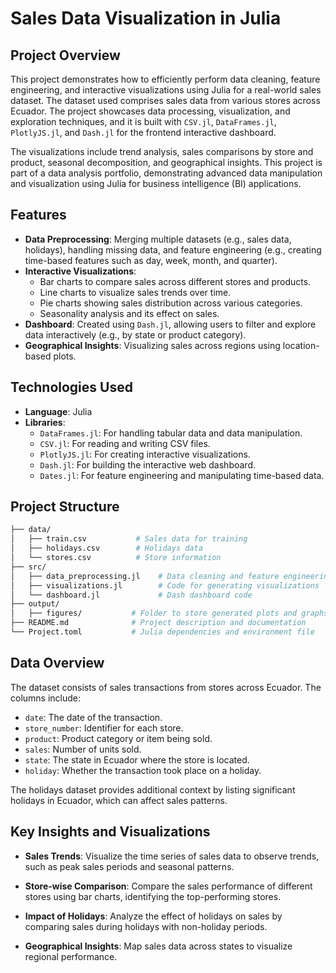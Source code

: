 # Sales Data Visualization in Julia

## Project Overview
This project demonstrates how to efficiently perform data cleaning, feature engineering, and interactive visualizations using Julia for a real-world sales dataset. The dataset used comprises sales data from various stores across Ecuador. The project showcases data processing, visualization, and exploration techniques, and it is built with `CSV.jl`, `DataFrames.jl`, `PlotlyJS.jl`, and `Dash.jl` for the frontend interactive dashboard.

The visualizations include trend analysis, sales comparisons by store and product, seasonal decomposition, and geographical insights. This project is part of a data analysis portfolio, demonstrating advanced data manipulation and visualization using Julia for business intelligence (BI) applications.

## Features
- **Data Preprocessing**: Merging multiple datasets (e.g., sales data, holidays), handling missing data, and feature engineering (e.g., creating time-based features such as day, week, month, and quarter).
- **Interactive Visualizations**:
  - Bar charts to compare sales across different stores and products.
  - Line charts to visualize sales trends over time.
  - Pie charts showing sales distribution across various categories.
  - Seasonality analysis and its effect on sales.
- **Dashboard**: Created using `Dash.jl`, allowing users to filter and explore data interactively (e.g., by state or product category).
- **Geographical Insights**: Visualizing sales across regions using location-based plots.

## Technologies Used
- **Language**: Julia
- **Libraries**:
  - `DataFrames.jl`: For handling tabular data and data manipulation.
  - `CSV.jl`: For reading and writing CSV files.
  - `PlotlyJS.jl`: For creating interactive visualizations.
  - `Dash.jl`: For building the interactive web dashboard.
  - `Dates.jl`: For feature engineering and manipulating time-based data.

## Project Structure
```bash
├── data/
│   ├── train.csv           # Sales data for training
│   ├── holidays.csv        # Holidays data
│   └── stores.csv          # Store information
├── src/
│   ├── data_preprocessing.jl    # Data cleaning and feature engineering
│   ├── visualizations.jl        # Code for generating visualizations
│   └── dashboard.jl             # Dash dashboard code
├── output/
│   ├── figures/           # Folder to store generated plots and graphs
├── README.md              # Project description and documentation
└── Project.toml           # Julia dependencies and environment file
```
## Data Overview

The dataset consists of sales transactions from stores across Ecuador. The columns include:

- `date`: The date of the transaction.
- `store_number`: Identifier for each store.
- `product`: Product category or item being sold.
- `sales`: Number of units sold.
- `state`: The state in Ecuador where the store is located.
- `holiday`: Whether the transaction took place on a holiday.

The holidays dataset provides additional context by listing significant holidays in Ecuador, which can affect sales patterns.

## Key Insights and Visualizations

- **Sales Trends**: Visualize the time series of sales data to observe trends, such as peak sales periods and seasonal patterns.

- **Store-wise Comparison**: Compare the sales performance of different stores using bar charts, identifying the top-performing stores.

- **Impact of Holidays**: Analyze the effect of holidays on sales by comparing sales during holidays with non-holiday periods.

- **Geographical Insights**: Map sales data across states to visualize regional performance.

